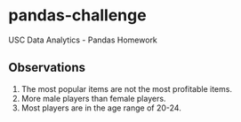 # pandas-challenge
USC Data Analytics - Pandas Homework 

## Observations

1. The most popular items are not the most profitable items.
2. More male players than female players.
3. Most players are in the age range of 20-24.
